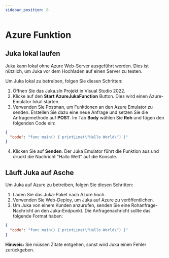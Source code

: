 ```yaml
---
sidebar_position: 8
---
```


# Azure Funktion

## Juka lokal laufen

Juka kann lokal ohne Azure Web-Server ausgeführt werden. Dies ist nützlich, um Juka vor dem Hochladen auf einen Server zu testen.

Um Juka lokal zu betreiben, folgen Sie diesen Schritten:

1. Öffnen Sie das Juka.sln Projekt in Visual Studio 2022.
2. Klicke auf den **Start AzureJukaFunction** Button. Dies wird einen Azure-Emulator lokal starten.
3. Verwenden Sie Postman, um Funktionen an den Azure Emulator zu senden. Erstellen Sie dazu eine neue Anfrage und setzen Sie die Anfragemethode auf **POST**. Im Tab **Body** wählen Sie **Roh** und fügen den folgenden Code ein:

```json
{
  "code": "func main() { printLine(\"Hallo World\") }"
}
```

4. Klicken Sie auf **Senden**. Der Juka Emulator führt die Funktion aus und druckt die Nachricht "Hallo Welt" auf die Konsole.

## Läuft Juka auf Asche

Um Juka auf Azure zu betreiben, folgen Sie diesen Schritten:

1. Laden Sie das Juka-Paket nach Azure hoch.
2. Verwenden Sie Web-Deploy, um Juka auf Azure zu veröffentlichen.
3. Um Juka von einem Kunden anzurufen, senden Sie eine Rohanfrage-Nachricht an den Juka-Endpunkt. Die Anfragenachricht sollte das folgende Format haben:

```json
{
  "code": "func main() { printLine(\"Hallo World\") }"
}
```

**Hinweis:** Sie müssen Zitate entgehen, sonst wird Juka einen Fehler zurückgeben.